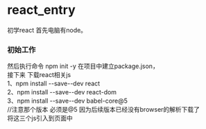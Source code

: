 # react_entry
初学react
首先电脑有node。<br/>
<h3>初始工作</h3>
然后执行命令 npm init -y 在项目中建立package.json，<br/>
接下来 下载react相关js<br/>
1、npm install --save--dev react<br/>
2、npm install --save--dev react-dom<br/>
3、npm install --save--dev babel-core@5<br/>
//注意那个版本  必须是@5   因为后续版本已经没有browser的解析下载了<br/>
将这三个js引入到页面中<br/>
<script src="node_modules/react/dist/react.min.js"></script>
<script src="node_modules/react-dom/dist/react-dom.min.js"></script>
<script src="node_modules/babel-core/browser.min.js"></script>
